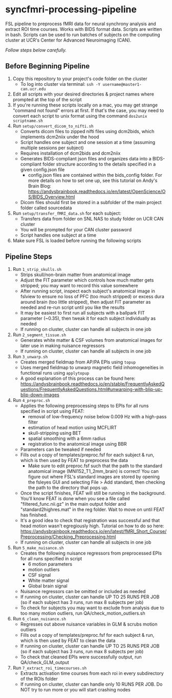 # syncfmri-processing-pipeline
FSL pipeline to preprocess fMRI data for neural synchrony analysis and extract ROI time courses. Works with BIDS format data. Scripts are written in bash. Scripts can be used to run batches of subjects on the computing cluster at UCR's Center for Advanced Neuroimaging (CAN).

*Follow steps below carefully.*

## Before Beginning Pipeline
1. Copy this repository to your project's code folder on the cluster
   * To log into cluster via terminal: ```ssh -Y username@master1-can.ucr.edu```
2. Edit all scripts with your desired directories & project names where prompted at the top of the script
3. If you're running these scripts locally on a mac, you may get strange "command not found" errors at first. If that's the case, you may need to convert each script to unix format using the command ```dos2unix scriptname.sh```
4. Run ```setup/convert_dicom_to_nifti.sh```
    * Converts dicom files to zipped nifti files using dcm2bids, which implements dcm2niix under the hood
    * Script handles one subject and one session at a time (assuming multiple sessions per subject)
    * Requires installation of dcm2bids and dcm2niix
    * Generates BIDS-compliant json files and organizes data into a BIDS-compliant folder structure according to the details specified in a given config.json file
      * config.json files are contained within the bids_config folder. For more details on how to set one up, see this tutorial on Andy's Brain Blog: https://andysbrainbook.readthedocs.io/en/latest/OpenScience/OS/BIDS_Overview.html
    * Dicom files should first be stored in a subfolder of the main project folder called sourcedata
5. Run ```setup/transfer_fMRI_data.sh``` for each subject:
    * Transfers data from folder on SNL NAS to study folder on UCR CAN cluster
    * You will be prompted for your CAN cluster password
    * Script handles one subject at a time
6. Make sure FSL is loaded before running the following scripts


## Pipeline Steps
1. Run ```1_strip_skulls.sh```
    * Strips skull/non-brain matter from anatomical image
    * Adjust the FIT parameter which controls how much matter gets stripped; you may want to record this value somewhere
    * After running script, inspect each subject's anatomical image in fslview to ensure no loss of PFC (too much stripped) or excess dura around brain (too little stripped), then adjust FIT parameter as needed and re-run script until you like the results
    * It may be easiest to first run all subjects with a ballpark FIT parameter (~0.35), then tweak it for each subject individually as needed
    * If running on cluster, cluster can handle all subjects in one job
2. Run ```2_segment_tissue.sh```
    * Generates white matter & CSF volumes from anatomical images for later use in making nuisance regressors
    * If running on cluster, cluster can handle all subjects in one job
3. Run ```3_unwarp.sh```
    * Creates merged fieldmap from AP/PA EPIs using ```topup```
    * Uses merged fieldmap to unwarp magnetic field inhomogeneities in functional runs using ```applytopup```
    * A good explanation of this process can be found here: https://andysbrainbook.readthedocs.io/en/stable/FrequentlyAskedQuestions/FrequentlyAskedQuestions.html#unwarping-with-blip-up-blip-down-images
4. Run ```4_preproc.sh```
    * Applies the following preprocessing steps to EPIs for all runs specified in script using FEAT:
      * removal of low-frequency noise below 0.009 Hz with a high-pass filter
      * estimation of head motion using MCFLIRT
      * skull-stripping using BET
      * spatial smoothing with a 6mm radius
      * registration to the anatomical image using BBR
    * Parameters can be tweaked if needed
    * Fills out a copy of templates/preproc.fsf for each subject & run, which is then used by FEAT to preprocess the data
      * Make sure to edit preproc.fsf such that the path to the standard anatomical image (MNI152_T1_2mm_brain) is correct! You can figure out where FSL's standard images are stored by opening the fsleyes GUI and selecting File > Add standard, then checking the path to the directory that pops up.
    * Once the script finishes, FEAT will still be running in the background. You'll know FEAT is done when you see a file called "filtered_func.nii.gz" in the main output folder and "standard2highres.mat" in the reg folder. Wait to move on until FEAT has finished.
    * It's a good idea to check that registration was successful and that head motion wasn't egregiously high. Tutorial on how to do so here: https://andysbrainbook.readthedocs.io/en/latest/fMRI_Short_Course/Preprocessing/Checking_Preprocessing.html
    * If running on cluster, cluster can handle all subjects in one job
5. Run ```5_make_nuisance.sh```
    * Creates the following nuisance regressors from preprocessed EPIs for all runs specified in script
      * 6 motion parameters
      * motion outliers
      * CSF signal
      * White matter signal
      * Global brain signal
    * Nuisance regressors can be omitted or included as needed
    * If running on cluster, cluster can handle UP TO 25 RUNS PER JOB (so if each subject has 3 runs, run max 8 subjects per job)
    * To check for subjects you may want to exclude from analysis due to too many motion outliers, run QA/check_motion_outliers.sh
6. Run ```6_clean_nuisance.sh```
    * Regresses out above nuisance variables in GLM & scrubs motion outliers
    * Fills out a copy of templates/preproc.fsf for each subject & run, which is then used by FEAT to clean the data
    * If running on cluster, cluster can handle UP TO 25 RUNS PER JOB (so if each subject has 3 runs, run max 8 subjects per job)
    * To check that cleaned EPIs were successfully output, run QA/check_GLM_output
7. Run ```7_extract_roi_timecourses.sh```
    * Extracts activation time courses from each roi in every subdirectory of the ROIs folder
    * If running on cluster, cluster can handle only 10 RUNS PER JOB. Do NOT try to run more or you will start crashing nodes
